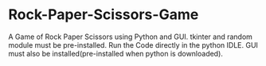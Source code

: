 # Rock-Paper-Scissors-Game
A Game of Rock Paper Scissors using Python and GUI.
tkinter and random module must be pre-installed.
Run the Code directly in the python IDLE.
GUI must also be installed(pre-installed when python is downloaded).
